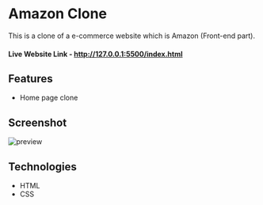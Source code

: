# Amazon Clone
This is a clone of a e-commerce website which is Amazon (Front-end part).


#### Live Website Link - http://127.0.0.1:5500/index.html

## Features
* Home page clone

## Screenshot
![preview](https://github.com/Mansi2156/Amazon-Clone/assets/112949786/2163ab1e-c60c-4b4b-af7e-8577d897170a)

## Technologies
* HTML
* CSS
